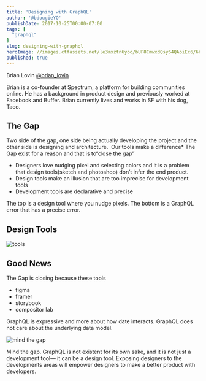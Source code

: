 ```yaml
---
title: 'Designing with GraphQL'
author: '@bdougieYO'
publishDate: 2017-10-25T00:00-07:00
tags: [
  "graphql"
]
slug: designing-with-graphql
heroImage: //images.ctfassets.net/le3mxztn6yoo/bUF8CmwxdQsy64QAoiEc6/6bec8d8453d8be520f1ad09fea3f5b88/brian-lovin.jpg
published: true
---
```



Brian Lovin [@brian_lovin](https://twitter.com/brian_lovin) 

Brian is a co-founder at Spectrum, a platform for building communities online. He has a background in product design and previously worked at Facebook and Buffer. Brian currently lives and works in SF with his dog, Taco.

## The Gap

Two side of the gap, one side being actually developing the project and the other side is designing and architecture.  Our tools make a difference\* The Gap exist for a reason and that is to“close the gap”

* Designers love nudging pixel and selecting colors and it is a problem that design tools(sketch and photoshop) don’t infer the end product.
* Design tools make an illusion that are too imprecise for development tools
* Development tools are declarative and precise

The top is a design tool where you nudge pixels. The bottom is a GraphQL error that has a precise error.

## Design Tools

![tools](//images.contentful.com/le3mxztn6yoo/4uunnjB4lWkG0GKKOqkkS/a7d75f08a0e2e904f84b7118acf60eec/tools.png)

## Good News

The Gap is closing because these tools
* figma
* framer
* storybook
* compositor lab

GraphQL is expressive and more about how date interacts. GraphQL does not care about the underlying data model.

![mind the gap](//images.contentful.com/le3mxztn6yoo/5pHwMN4LJK4EQ6w0qSYeaE/abe2e23c8f58890df2bf04ef3eeedb70/mind_the_gap.png)

Mind the gap. GraphQL is not existent for its own sake, and it is not just a development tool— it can be a design tool. Exposing designers to the developments areas will empower designers to make a better product with developers.
